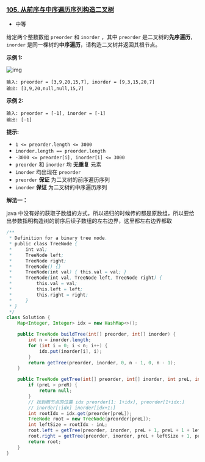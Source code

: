 ### [105. 从前序与中序遍历序列构造二叉树](https://leetcode.cn/problems/construct-binary-tree-from-preorder-and-inorder-traversal/)

- 中等

给定两个整数数组 `preorder` 和 `inorder` ，其中 `preorder` 是二叉树的**先序遍历**， `inorder` 是同一棵树的**中序遍历**，请构造二叉树并返回其根节点。

 

**示例 1:**

![img](https://assets.leetcode.com/uploads/2021/02/19/tree.jpg)

```
输入: preorder = [3,9,20,15,7], inorder = [9,3,15,20,7]
输出: [3,9,20,null,null,15,7]
```

**示例 2:**

```
输入: preorder = [-1], inorder = [-1]
输出: [-1]
```

 

**提示:**

- `1 <= preorder.length <= 3000`
- `inorder.length == preorder.length`
- `-3000 <= preorder[i], inorder[i] <= 3000`
- `preorder` 和 `inorder` 均 **无重复** 元素
- `inorder` 均出现在 `preorder`
- `preorder` **保证** 为二叉树的前序遍历序列
- `inorder` **保证** 为二叉树的中序遍历序列



**解法一：**

java 中没有好的获取子数组的方式，所以递归的时候传的都是原数组，所以要给出参数指明构造树的前序后续子数组的左右边界，这里都左右边界都取

```java
/**
 * Definition for a binary tree node.
 * public class TreeNode {
 *     int val;
 *     TreeNode left;
 *     TreeNode right;
 *     TreeNode() {}
 *     TreeNode(int val) { this.val = val; }
 *     TreeNode(int val, TreeNode left, TreeNode right) {
 *         this.val = val;
 *         this.left = left;
 *         this.right = right;
 *     }
 * }
 */
class Solution {
    Map<Integer, Integer> idx = new HashMap<>();

    public TreeNode buildTree(int[] preorder, int[] inorder) {
        int n = inorder.length;
        for (int i = 0; i < n; i++) {
            idx.put(inorder[i], i);
        }
        return getTree(preorder, inorder, 0, n - 1, 0, n - 1);
    }

    public TreeNode getTree(int[] preorder, int[] inorder, int preL, int preR, int inL, int inR) {
        if (preL > preR) {
            return null;
        }
        // 找到根节点的位置 idx preorder[1: 1+idx], preorder[1+idx:]
        // inorder[:idx] inorder[idx+1:]
        int rootIdx = idx.get(preorder[preL]);
        TreeNode root = new TreeNode(preorder[preL]);
        int leftSize = rootIdx - inL;
        root.left = getTree(preorder, inorder, preL + 1, preL + 1 + leftSize - 1, inL, rootIdx - 1);
        root.right = getTree(preorder, inorder, preL + leftSize + 1, preR, rootIdx + 1, inR);
        return root;
    }
}
```

